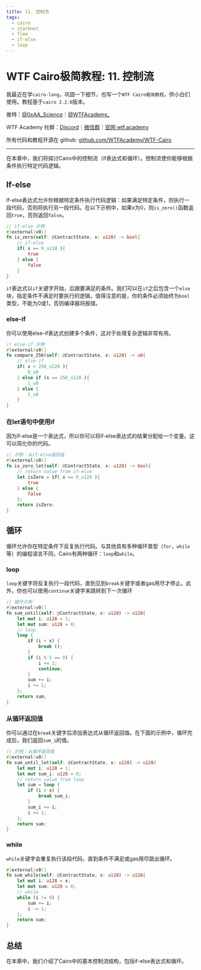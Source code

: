 ```yaml
---
title: 11. 控制流
tags:
  - cairo
  - starknet
  - flow
  - if-else
  - loop
---
```


# WTF Cairo极简教程: 11. 控制流

我最近在学`cairo-lang`，巩固一下细节，也写一个`WTF Cairo极简教程`，供小白们使用。教程基于`cairo 2.2.0`版本。

推特：[@0xAA_Science](https://twitter.com/0xAA_Science)｜[@WTFAcademy_](https://twitter.com/WTFAcademy_)

WTF Academy 社群：[Discord](https://discord.gg/5akcruXrsk)｜[微信群](https://docs.google.com/forms/d/e/1FAIpQLSe4KGT8Sh6sJ7hedQRuIYirOoZK_85miz3dw7vA1-YjodgJ-A/viewform?usp=sf_link)｜[官网 wtf.academy](https://wtf.academy)

所有代码和教程开源在 github: [github.com/WTFAcademy/WTF-Cairo](https://github.com/WTFAcademy/WTF-Cairo)

---

在本章中，我们将探讨Cairo中的控制流（if表达式和循环）。控制流使你能够根据条件执行特定代码逻辑。

## If-else

If-else表达式允许你根据特定条件执行代码逻辑：如果满足特定条件，则执行一段代码，否则将执行另一段代码。在以下示例中，如果x为0，则`is_zero()`函数返回`true`，否则返回`false`。

```rust
// if-else 示例
#[external(v0)]
fn is_zero(self: @ContractState, x: u128) -> bool{
    // if-else
    if( x == 0_u128 ){
        true
    } else {
        false
    }
}
```

`if`表达式以`if`关键字开始，后跟要满足的条件。我们可以在`if`之后包含一个`else`块，指定条件不满足时要执行的逻辑。值得注意的是，你的条件必须始终为`bool`类型，不能为0或1，否则编译器将报错。

### else-if

你可以使用else-if表达式创建多个条件，这对于处理复杂逻辑非常有用。

```rust
// else-if 示例
#[external(v0)]
fn compare_256(self: @ContractState, x: u128) -> u8{
    // else-if
    if( x < 256_u128 ){
        0_u8
    } else if (x == 256_u128 ){
        1_u8
    } else {
        2_u8
    }
}
```

### 在let语句中使用if

因为if-else是一个表达式，所以你可以将if-else表达式的结果分配给一个变量。这可以简化你的代码。

```rust
// 示例：从if-else返回值
#[external(v0)]
fn is_zero_let(self: @ContractState, x: u128) -> bool{
    // return value from if-else
    let isZero = if( x == 0_u128 ){
        true
    } else {
        false
    };
    return isZero;
}
```

## 循环

循环允许你在特定条件下反复执行代码。与其他具有多种循环类型（`for`，`while`等）的编程语言不同，Cairo有两种循环：`loop`和`while`。

### loop

`loop`关键字将反复执行一段代码，直到见到`break`关键字或者gas用尽才停止。此外，你也可以使用`continue`关键字来跳转到下一次循环

```rust
// 循环示例
#[external(v0)]
fn sum_until(self: @ContractState, x: u128) -> u128{
    let mut i: u128 = 1;
    let mut sum: u128 = 0;
    // loop
    loop {
        if (i > x) {
            break ();
        }
        if (i % 5 == 0) {
            i += 1;
            continue;
        }
        sum += i;
        i += 1;
    };
    return sum;
}
```


### 从循环返回值

你可以通过在`break`关键字后添加表达式从循环返回值。在下面的示例中，循环完成后，我们返回`sum_i`的值。

```rust
// 示例：从循环返回值
#[external(v0)]
fn sum_until_let(self: @ContractState, x: u128) -> u128{
    let mut i: u128 = 1;
    let mut sum_i: u128 = 0;
    // return value from loop
    let sum = loop {
        if (i > x) {
            break sum_i;
        } 
        sum_i += i;
        i += 1;
    };
    return sum;
}
```

### while

`while`关键字会重复执行该段代码，直到条件不满足或gas用尽跳出循环。

```rust
#[external(v0)]
fn sum_while(self: @ContractState, x: u128) -> u128{
    let mut i: u128 = x;
    let mut sum: u128 = 0;
    // while
    while (i != 0) {
        sum += i;
        i -= 1;
    };
    return sum;
}
```

## 总结

在本章中，我们介绍了Cairo中的基本控制流结构，包括if-else表达式和循环。

